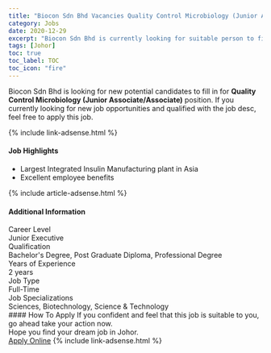 ```yaml
---
title: "Biocon Sdn Bhd Vacancies Quality Control Microbiology (Junior Associate/Associate)" 
category: Jobs 
date: 2020-12-29 
excerpt: "Biocon Sdn Bhd is currently looking for suitable person to fill in the Quality Control Microbiology (Junior Associate/Associate) which positioned at Johor" 
tags: [Johor] 
toc: true 
toc_label: TOC 
toc_icon: "fire" 
--- 
```


<p>Biocon Sdn Bhd is looking for new potential candidates to fill in for <b>Quality Control Microbiology (Junior Associate/Associate)</b> position. If you currently looking for new job opportunities and qualified with the job desc, feel free to apply this job.
</p>{% include link-adsense.html %} 
<div><div><div><h4>Job Highlights</h4></div></div><div><ul><li><div><div><div><div></div></div></div><div><span>Largest Integrated Insulin Manufacturing plant in Asia</span></div></div></li><li><div><div><div><div></div></div></div><div><span>Excellent employee benefits</span></div></div></li></ul></div></div> 
{% include article-adsense.html %} 
<div><div><div><h4>Additional Information</h4></div></div><div><div><div><div><div><div><div><div><span>Career Level</span></div></div><div><span>Junior Executive</span></div></div></div></div><div><div><div><div><div><span>Qualification</span></div></div><div><span>Bachelor's Degree, Post Graduate Diploma, Professional Degree</span></div></div></div></div><div><div><div><div><div><span>Years of Experience</span></div></div><div><span>2 years</span></div></div></div></div><div><div><div><div><div><span>Job Type</span></div></div><div><span>Full-Time</span></div></div></div></div><div><div><div><div><div><span>Job Specializations</span></div></div><div><span>Sciences, Biotechnology, Science &amp; Technology</span></div></div></div></div></div></div></div></div> 
#### How To Apply 
If you confident and feel that this job is suitable to you, go ahead take your action now. <br/> 
Hope you find your dream job in Johor. <br/> 
<a href="https://www.jobstreet.com.my/en/job/quality-control-microbiology-junior-associate-associate-4451970?jobId=jobstreet-my-job-4451970&sectionRank=6&token=0~491f178b-0cd1-4f20-8167-351d217d47f6&fr=SRP%20View%20In%20New%20Ta" class="btn btn--info" target="_blank" rel="nofollow noopenner">Apply Online</a> 
{% include link-adsense.html %} 